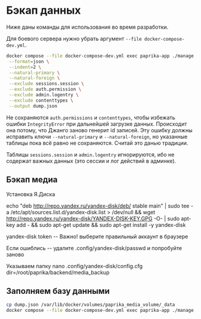 # Бэкап данных

Ниже даны команды для использования во время разработки.

Для боевого сервера нужно убрать аргумент `--file docker-compose-dev.yml`.

```sh
docker compose --file docker-compose-dev.yml exec paprika-app ./manage.py dumpdata \
 --format=json \
 --indent=2 \
 --natural-primary \
 --natural-foreign \
 --exclude sessions.session \
 --exclude auth.permission \
 --exclude admin.logentry \
 --exclude contenttypes \
 --output dump.json
```

Не сохраняются `auth.permissions` и `contenttypes`, чтобы избежать ошибки `IntegrityError` при дальнейшей загрузке данных. Происходит она потому, что Джанго заново генерит id записей. Эту ошибку должны исправить ключи `--natural-primary` и `--natural-foreign`, но указанные таблицы пока всё равно не сохраняются. Считай это данью традиции.

Таблицы `sessions.session` и `admin.logentry` игнорируются, ибо не содержат важных данных (это сессии и лог действий в админке).

## Бэкап медиа

Установка Я.Диска

echo "deb http://repo.yandex.ru/yandex-disk/deb/ stable main" | sudo tee -a /etc/apt/sources.list.d/yandex-disk.list > /dev/null && wget http://repo.yandex.ru/yandex-disk/YANDEX-DISK-KEY.GPG -O- | sudo apt-key add - && sudo apt-get update && sudo apt-get install -y yandex-disk

yandex-disk token -- Важно! выберите правильный аккаунт в браузере

Если ошиблись -- удалите .config/yandex-disk/passwd и попробуйте заново

Указываем папку
nano .config/yandex-disk/config.cfg
dir=/root/paprika/backend/media_backup

## Заполняем базу данными

```sh
cp dump.json /var/lib/docker/volumes/paprika_media_volume/_data
docker compose --file docker-compose-dev.yml exec paprika-app ./manage.py loaddata media/dump.json
```
